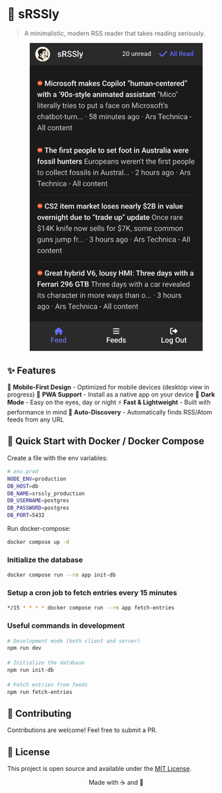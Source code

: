 # 📰 sRSSly

> A minimalistic, modern RSS reader that takes reading seriously.

<p align="center">
  <img src="./screenshot.png" alt="sRSSly Screenshot" width="400">
</p>

## ✨ Features

📱 **Mobile-First Design** - Optimized for mobile devices (desktop view in progress)
📲 **PWA Support** - Install as a native app on your device
🌙 **Dark Mode** - Easy on the eyes, day or night
⚡ **Fast & Lightweight** - Built with performance in mind
🔄 **Auto-Discovery** - Automatically finds RSS/Atom feeds from any URL

## 🐳 Quick Start with Docker / Docker Compose

Create a file with the env variables:

```bash
# env.prod
NODE_ENV=production
DB_HOST=db
DB_NAME=srssly_production
DB_USERNAME=postgres
DB_PASSWORD=postgres
DB_PORT=5432
```

Run docker-compose:

```bash
docker compose up -d
```

### Initialize the database

```bash
docker compose run --rm app init-db
```

### Setup a cron job to fetch entries every 15 minutes

```bash
*/15 * * * * docker compose run --rm app fetch-entries
```

### Useful commands in development

```bash
# Development mode (both client and server)
npm run dev

# Initialize the database
npm run init-db

# Fetch entries from feeds
npm run fetch-entries
```

## 🤝 Contributing

Contributions are welcome! Feel free to submit a PR.

## 📝 License

This project is open source and available under the [MIT License](LICENSE).

<p align="center">
  Made with ☕ and 📰
</p>
